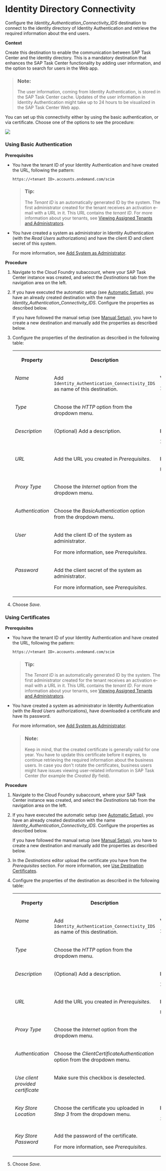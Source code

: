 <!-- loio3dcfba91f69942b29bd924f75bf51c10 -->

# Identity Directory Connectivity

Configure the *Identity\_Authentication\_Connectivity\_IDS* destination to connect to the identity directory of Identity Authentication and retrieve the required information about the end users.



**Context**

Create this destination to enable the communication between SAP Task Center and the identity directory. This is a mandatory destination that enhances the SAP Task Center functionality by adding user information, and the option to search for users in the Web app.

> ### Note:  
> The user information, coming from Identity Authentication, is stored in the SAP Task Center cache. Updates of the user information in Identity Authentication might take up to 24 hours to be visualized in the SAP Task Center Web app.

You can set up this connectivity either by using the basic authentication, or via certificate. Choose one of the options to see the procedure:

![](images/IDS_2_a318d1a.png)



### Using Basic Authentication

**Prerequisites**

-   You have the tenant ID of your Identity Authentication and have created the URL, following the pattern:

    `https://<tenant ID>.accounts.ondemand.com/scim`

    > ### Tip:  
    > The *Tenant ID* is an automatically generated ID by the system. The first administrator created for the tenant receives an activation e-mail with a URL in it. This URL contains the *tenant ID*. For more information about your tenants, see [Viewing Assigned Tenants and Administrators](https://help.sap.com/viewer/6d6d63354d1242d185ab4830fc04feb1/Cloud/en-US/f56e6f24e373404087d6a1a9a13515a2.html).

-   You have created a system as administrator in Identity Authentication \(with the *Read Users* authorizations\) and have the client ID and client secret of this system.

    For more information, see [Add System as Administrator](https://help.sap.com/viewer/6d6d63354d1242d185ab4830fc04feb1/Cloud/en-US/bbbdbdd3899942ce874f3aae9ba9e21d.html#loiocefb742a36754b18bbe5c3503ac6d87c).


**Procedure** 

1.  Navigate to the Cloud Foundry subaccount, where your SAP Task Center instance was created, and select the *Destinations* tab from the navigation area on the left.

2.  If you have executed the automatic setup \(see [Automatic Setup](../30-initial-setup/automatic-setup-3a49967.md)\), you have an already created destination with the name *Identity\_Authentication\_Connectivity\_IDS*. Configure the properties as described below.

    If you have followed the manual setup \(see [Manual Setup](../30-initial-setup/manual-setup-0f00d3d.md)\), you have to create a new destination and manually add the properties as described below.

3.  Configure the properties of the destination as described in the following table:


    <table>
    <tr>
    <th valign="top">

    Property
    
    </th>
    <th valign="top">

    Description
    
    </th>
    <th valign="top">

    Example or Value
    
    </th>
    </tr>
    <tr>
    <td valign="top">
    
    *Name*
    
    </td>
    <td valign="top">
    
    Add `Identity_Authentication_Connectivity_IDS` as name of this destination.
    
    </td>
    <td valign="top">
    
    **Value**:

    `Identity_Authentication_Connectivity_IDS`
    
    </td>
    </tr>
    <tr>
    <td valign="top">
    
    *Type*
    
    </td>
    <td valign="top">
    
    Choose the *HTTP* option from the dropdown menu.
    
    </td>
    <td valign="top">
    
     
    
    </td>
    </tr>
    <tr>
    <td valign="top">
    
    *Description*
    
    </td>
    <td valign="top">
    
    \(Optional\) Add a description.
    
    </td>
    <td valign="top">
    
    **Example**:

    `Identity Authentication Connectivity`
    
    </td>
    </tr>
    <tr>
    <td valign="top">
    
    *URL*
    
    </td>
    <td valign="top">
    
    Add the URL you created in *Prerequisites*.
    
    </td>
    <td valign="top">
    
    **Example**:

    `https://example.accounts.ondemand.com/scim`
    
    </td>
    </tr>
    <tr>
    <td valign="top">
    
    *Proxy Type*
    
    </td>
    <td valign="top">
    
    Choose the *Internet* option from the dropdown menu.
    
    </td>
    <td valign="top">
    
     
    
    </td>
    </tr>
    <tr>
    <td valign="top">
    
    *Authentication*
    
    </td>
    <td valign="top">
    
    Choose the *BasicAuthentication* option from the dropdown menu.
    
    </td>
    <td valign="top">
    
     
    
    </td>
    </tr>
    <tr>
    <td valign="top">
    
    *User*
    
    </td>
    <td valign="top">
    
    Add the client ID of the system as administrator.

    For more information, see *Prerequisites*.
    
    </td>
    <td valign="top">
    
     
    
    </td>
    </tr>
    <tr>
    <td valign="top">
    
    *Password*
    
    </td>
    <td valign="top">
    
    Add the client secret of the system as administrator.

    For more information, see *Prerequisites*.
    
    </td>
    <td valign="top">
    
     
    
    </td>
    </tr>
    </table>
    
4.  Choose *Save*.




### Using Certificates

**Prerequisites**

-   You have the tenant ID of your Identity Authentication and have created the URL, following the pattern:

    `https://<tenant ID>.accounts.ondemand.com/scim`

    > ### Tip:  
    > The *Tenant ID* is an automatically generated ID by the system. The first administrator created for the tenant receives an activation e-mail with a URL in it. This URL contains the *tenant ID*. For more information about your tenants, see [Viewing Assigned Tenants and Administrators](https://help.sap.com/viewer/6d6d63354d1242d185ab4830fc04feb1/Cloud/en-US/f56e6f24e373404087d6a1a9a13515a2.html).

-   You have created a system as administrator in Identity Authentication \(with the *Read Users* authorizations\), have downloaded a certificate and have its password.

    For more information, see [Add System as Administrator](https://help.sap.com/viewer/6d6d63354d1242d185ab4830fc04feb1/Cloud/en-US/bbbdbdd3899942ce874f3aae9ba9e21d.html#loiocefb742a36754b18bbe5c3503ac6d87c).

    > ### Note:  
    > Keep in mind, that the created certificate is generally valid for one year. You have to update this certificate before it expires, to continue retrieving the required information about the business users. In case you don't rotate the certificates, business users might have issues viewing user-related information in SAP Task Center \(for example the *Created By* field\).


**Procedure** 

1.  Navigate to the Cloud Foundry subaccount, where your SAP Task Center instance was created, and select the *Destinations* tab from the navigation area on the left.

2.  If you have executed the automatic setup \(see [Automatic Setup](../30-initial-setup/automatic-setup-3a49967.md)\), you have an already created destination with the name *Identity\_Authentication\_Connectivity\_IDS*. Configure the properties as described below.

    If you have followed the manual setup \(see [Manual Setup](../30-initial-setup/manual-setup-0f00d3d.md)\), you have to create a new destination and manually add the properties as described below.

3.  In the *Destinations* editor upload the certificate you have from the *Prerequisites* section. For more information, see [Use Destination Certificates](https://help.sap.com/viewer/cca91383641e40ffbe03bdc78f00f681/Cloud/en-US/df1bb55a526942b9bee78fea2ebb3162.html).

4.  Configure the properties of the destination as described in the following table:


    <table>
    <tr>
    <th valign="top">

    Property
    
    </th>
    <th valign="top">

    Description
    
    </th>
    <th valign="top">

    Example or Value
    
    </th>
    </tr>
    <tr>
    <td valign="top">
    
    *Name*
    
    </td>
    <td valign="top">
    
    Add `Identity_Authentication_Connectivity_IDS` as name of this destination.
    
    </td>
    <td valign="top">
    
    **Value**:

    `Identity_Authentication_Connectivity_IDS`
    
    </td>
    </tr>
    <tr>
    <td valign="top">
    
    *Type*
    
    </td>
    <td valign="top">
    
    Choose the *HTTP* option from the dropdown menu.
    
    </td>
    <td valign="top">
    
     
    
    </td>
    </tr>
    <tr>
    <td valign="top">
    
    *Description*
    
    </td>
    <td valign="top">
    
    \(Optional\) Add a description.
    
    </td>
    <td valign="top">
    
    **Example**:

    `Identity Authentication Connectivity`
    
    </td>
    </tr>
    <tr>
    <td valign="top">
    
    *URL*
    
    </td>
    <td valign="top">
    
    Add the URL you created in *Prerequisites*.
    
    </td>
    <td valign="top">
    
    **Example**:

    `https://example.accounts.ondemand.com/scim`
    
    </td>
    </tr>
    <tr>
    <td valign="top">
    
    *Proxy Type*
    
    </td>
    <td valign="top">
    
    Choose the *Internet* option from the dropdown menu.
    
    </td>
    <td valign="top">
    
     
    
    </td>
    </tr>
    <tr>
    <td valign="top">
    
    *Authentication*
    
    </td>
    <td valign="top">
    
    Choose the *ClientCertificateAuthentication* option from the dropdown menu.
    
    </td>
    <td valign="top">
    
     
    
    </td>
    </tr>
    <tr>
    <td valign="top">
    
    *Use client provided certificate*
    
    </td>
    <td valign="top">
    
    Make sure this checkbox is deselected.
    
    </td>
    <td valign="top">
    
     
    
    </td>
    </tr>
    <tr>
    <td valign="top">
    
    *Key Store Location*
    
    </td>
    <td valign="top">
    
    Choose the certificate you uploaded in *Step 3* from the dropdown menu.
    
    </td>
    <td valign="top">
    
    **Example**:

    `ids.p12`
    
    </td>
    </tr>
    <tr>
    <td valign="top">
    
    *Key Store Password*
    
    </td>
    <td valign="top">
    
    Add the password of the certificate.

    For more information, see *Prerequisites*.
    
    </td>
    <td valign="top">
    
     
    
    </td>
    </tr>
    </table>
    
5.  Choose *Save*.


